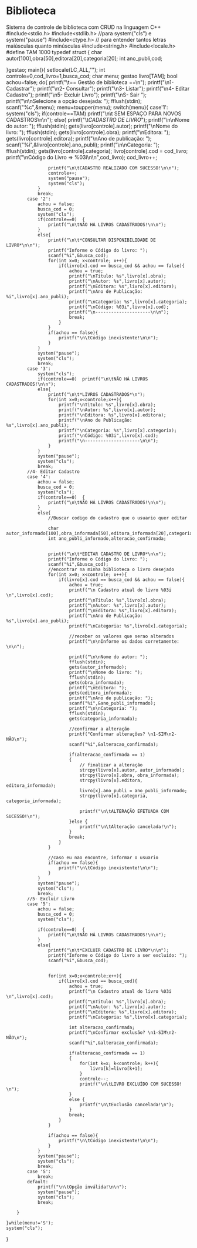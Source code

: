 # Biblioteca
Sistema de controle de biblioteca com CRUD na linguagem C++
#include<stdio.h>
#include<stdlib.h> //para system("cls") e system("pause")
#include<ctype.h> // para entender tantos letras maiúsculas quanto minúsculas
#include<string.h>
#include<locale.h>
#define TAM 1000
typedef struct {
	char autor[100],obra[50],editora[20],categoria[20];
	int ano_publi,cod;
	
	
}gestao;
main(){
	setlocale(LC_ALL,"");
	int controle=0,cod_livro=1,busca_cod;
	char menu;
	gestao livro[TAM];
	bool achou=false;
	do{
		printf("\t== Gestão de biblioteca ==\n");
		printf("\n1- Cadastrar");
		printf("\n2- Consultar");
		printf("\n3- Listar");
		printf("\n4- Editar Cadastro");
		printf("\n5- Excluir Livro");
		printf("\nS- Sair ");
		printf("\n\nSelecione a opção desejada: ");
		fflush(stdin);
		scanf("%c",&menu);
		menu=toupper(menu);
		switch(menu){
			case'1':
				system("cls");
				if(controle==TAM) printf("\n\t SEM ESPAÇO PARA NOVOS CADASTROS\n\n");
				else{
					printf("\t*CADASTRO DE LIVRO*");
					printf("\n\nNome do autor: ");
					fflush(stdin);
					gets(livro[controle].autor);
					printf("\nNome do livro: ");
					fflush(stdin);
					gets(livro[controle].obra);
					printf("\nEditora: ");
					gets(livro[controle].editora);
					printf("\nAno de publicação: ");
					scanf("%i",&livro[controle].ano_publi);
					printf("\n\nCategoria: ");
					fflush(stdin);
					gets(livro[controle].categoria);
					livro[controle].cod = cod_livro;
					printf("\nCódigo do Livro => %03i\n\n",cod_livro);
					cod_livro++;
					
					printf("\n\tCADASTRO REALIZADO COM SUCESSO!\n\n");
					controle++;
					system("pause");
					system("cls");
				} 
				break;
			case '2':
				achou = false;
				busca_cod = 0;
				system("cls");
				if(controle==0)  {
					printf("\n\tNÃO HÁ LIVROS CADASTRADOS!\n\n");
				}
				else{
					printf("\n\t*CONSULTAR DISPONIBILIDADE DE LIVRO*\n\n");
					printf("Informe o Código do livro: ");
					scanf("%i",&busca_cod);
					for(int x=0; x<controle; x++){
						if(livro[x].cod == busca_cod && achou == false){
							achou = true;
							printf("\nTitulo: %s",livro[x].obra);
							printf("\nAutor: %s",livro[x].autor);
							printf("\nEditora: %s",livro[x].editora);
							printf("\nAno de Publicação: %i",livro[x].ano_publi);
							printf("\nCategoria: %s",livro[x].categoria);
							printf("\nCódigo: %03i",livro[x].cod);
							printf("\n---------------------\n\n");
							break;
						}
					}
					if(achou == false){
						printf("\n\tCódigo inexistente!\n\n");
					}					
				}
				system("pause");
				system("cls");
				break;
			case '3':
				system("cls");
				if(controle==0)  printf("\n\tNÃO HÁ LIVROS CADASTRADOS!\n\n");
				else{
					printf("\n\t*LIVROS CADASTRADOS*\n");
					for(int x=0;x<controle;x++){
						printf("\nTitulo: %s",livro[x].obra);
						printf("\nAutor: %s",livro[x].autor);
						printf("\nEditora: %s",livro[x].editora);
						printf("\nAno de Publicação: %s",livro[x].ano_publi);
						printf("\nCategoria: %s",livro[x].categoria);
						printf("\nCódigo: %03i",livro[x].cod);
						printf("\n---------------------\n\n");
					}
				}
				system("pause");
				system("cls");
				break;
			//4- Editar Cadastro
			case '4':
				achou = false;
				busca_cod = 0;
				system("cls");
				if(controle==0)  {
					printf("\n\tNÃO HÁ LIVROS CADASTRADOS!\n\n");
				}
				else{
					//Buscar codigo do cadastro que o usuario quer editar
					
					char autor_informado[100],obra_informada[50],editora_informada[20],categoria_informada[20];
					int ano_publi_informado,alteracao_confirmada;
				
								
					printf("\n\t*EDITAR CADASTRO DE LIVRO*\n\n");
					printf("Informe o Código do livro: ");
					scanf("%i",&busca_cod);
					//encontrar na minha biblioteca o livro desejado
					for(int x=0; x<controle; x++){
						if(livro[x].cod == busca_cod && achou == false){
							achou = true;
							printf("\n Cadastro atual do livro %03i \n",livro[x].cod);
							printf("\nTitulo: %s",livro[x].obra);
							printf("\nAutor: %s",livro[x].autor);
							printf("\nEditora: %s",livro[x].editora);
							printf("\nAno de Publicação: %s",livro[x].ano_publi);
							printf("\nCategoria: %s",livro[x].categoria);
							
							//receber os valores que serao alterados
							printf("\n\nInforme os dados corretamente: \n\n");
							
							printf("\n\nNome do autor: ");
							fflush(stdin);
							gets(autor_informado);
							printf("\nNome do livro: ");
							fflush(stdin);
							gets(obra_informada);
							printf("\nEditora: ");
							gets(editora_informada);
							printf("\nAno de publicação: ");
							scanf("%i",&ano_publi_informado);
							printf("\n\nCategoria: ");
							fflush(stdin);
							gets(categoria_informada);
							
							//confirmar a alteração
							printf("Confirmar alterações? \n1-SIM\n2-NÃO\n");
							scanf("%i",&alteracao_confirmada);
							
							if(alteracao_confirmada == 1)
							{
								// finalizar a alteração	
								strcpy(livro[x].autor, autor_informado);
								strcpy(livro[x].obra, obra_informada);
								strcpy(livro[x].editora, editora_informada);
								livro[x].ano_publi = ano_publi_informado;
								strcpy(livro[x].categoria, categoria_informada);
								
								printf("\n\tALTERAÇÃO EFETUADA COM SUCESSO!\n");
							}else {
								printf("\n\tAlteração cancelada!\n");
							}
							break;
						}
					}
					
					//caso eu nao encontre, informar o usuario
					if(achou == false){
						printf("\n\tCódigo inexistente!\n\n");
					}		
				}
				system("pause");
				system("cls");
				break;
			//5- Excluir Livro
			case '5':
				achou = false;
				busca_cod = 0;			
				system("cls");
				
				if(controle==0)  {
					printf("\n\tNÃO HÁ LIVROS CADASTRADOS!\n\n");
				}
				else{
					printf("\n\t*EXCLUIR CADASTRO DE LIVRO*\n\n");
					printf("Informe o Código do livro a ser excluído: ");
					scanf("%i",&busca_cod);
					
					
					for(int x=0;x<controle;x++){
						if(livro[x].cod == busca_cod){
							achou = true;
							printf("\n Cadastro atual do livro %03i \n",livro[x].cod);
							printf("\nTitulo: %s",livro[x].obra);
							printf("\nAutor: %s",livro[x].autor);
							printf("\nEditora: %s",livro[x].editora);
							printf("\nCategoria: %s",livro[x].categoria);
							
							int alteracao_confirmada;
							printf("\nConfirmar exclusão? \n1-SIM\n2-NÃO\n");
							scanf("%i",&alteracao_confirmada);
							
							if(alteracao_confirmada == 1)
							{
								for(int k=x; k<controle; k++){
									livro[k]=livro[k+1];		
								}
								controle--;
								printf("\n\tLIVRO EXCLUÍDO COM SUCESSO! \n");
							}
							else {
								printf("\n\tExclusão cancelada!\n");
							}
							break;
						}
					}
					
					if(achou == false){
						printf("\n\tCódigo inexistente!\n\n");
					}
				}
				system("pause");
				system("cls");
				break;
			case 'S':
				break;
			default:
				printf("\n\tOpção inválida!\n\n");
				system("pause");
				system("cls");
				break;
			
		}
		
	}while(menu!='S');
	system("cls");
}
